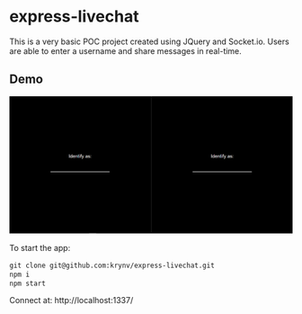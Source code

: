# express-livechat

This is a very basic POC project created using JQuery and Socket.io. 
Users are able to enter a username and share messages in real-time.

## Demo
![Demo](express-livechat-demo.gif)

To start the app:

    git clone git@github.com:krynv/express-livechat.git
    npm i
    npm start

Connect at: http://localhost:1337/